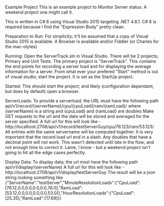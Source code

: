 Example Project
This is an example project to Monitor Server status. A weekend project one might call it.

This is written in C# 6 using Visual Studio 2015 targeting .NET 4.6.1. C# 6 is required because I find the "Expression Body" pretty clean.

Preparation to Run:
    For simplicity; it'll be assumed that a copy of Visual Studio 2015 is available.
    A Browser is available and/or Fiddler (or Charles for the mac-olytes)

Running:
    Open the ServerTrack.sln in Visual Studio. There will be 2 projects; Primary and Unit Tests.
    The primary project is "ServerTrack". This contains the end points for recording a server load and for displaying the average information for a server.
    From what ever your prefered "Start" method is out of visual studio; start the project. It is set as the StartUp project.

Started:
    This should start the project; and likely (configuration dependant, but does by default) open a browser.

ServerLoads:
    To provide a serverload; the URL must have the following path
        api/v1/record/{serverName}/cpu/{cpuLoad}/ram/{ramLoad}/
    where {serverName} is a string and {cpuLoad} and {ramLoad} are doubles
    Make GET requests to the url and the data will be stored and averaged for the server specified.
    A full url for this will look like - http://localhost:2708/api/v1/record/testServerGuy/cpu/76.123/ram/53.123/
    All entries with the same servername will be computed together.
    It is very important that the record load url end in a slash. Any doubles that have a decimal point will not work. This wasn't detected until late in the flow; and not enough time to correct it.
    Lame, I know - but a weekend project isn't going to hit all the edge cases perfectly.


Display Data:
    To display data; the url most have the following path
        api/v1/display/{serverName}
    A full url for this will look like - http://localhost:2708/api/v1/display/testServerGuy
    The result will be a json string looking something like
        {"ServerName":"testServer","MinuteResolutionLoads":{"CpuLoad":[76.12,0.0,0.0,0.0,0.0,76.0],"RamLoad":[53.12,0.0,0.0,0.0,0.0,53.0]},"HourResolutionLoads":{"CpuLoad":[25.35],"RamLoad":[17.69]}}

